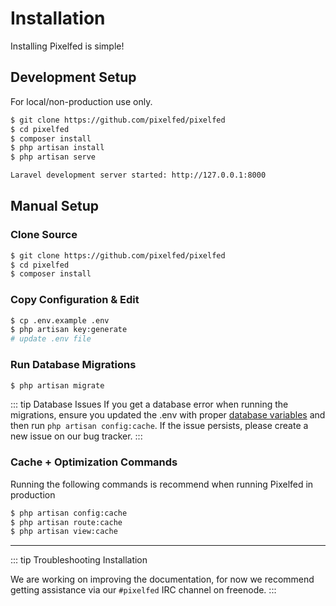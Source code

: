 # Installation

Installing Pixelfed is simple!

<!-- ## Quick Setup
Use our installer for the easiest installation. It will detect and try to fix any issues it encounters during installation.

```bash
$ git clone https://github.com/pixelfed/pixelfed
$ cd pixelfed
$ composer install
$ php artisan install
``` -->

## Development Setup
For local/non-production use only.
```bash
$ git clone https://github.com/pixelfed/pixelfed
$ cd pixelfed
$ composer install
$ php artisan install
$ php artisan serve

Laravel development server started: http://127.0.0.1:8000
```

## Manual Setup

### Clone Source
```bash
$ git clone https://github.com/pixelfed/pixelfed
$ cd pixelfed
$ composer install
```

### Copy Configuration & Edit
```bash
$ cp .env.example .env
$ php artisan key:generate
# update .env file
```

### Run Database Migrations
```bash
$ php artisan migrate
```

::: tip Database Issues
If you get a database error when running the migrations, ensure you updated the .env with proper [database variables](#) and then run ```php artisan config:cache```. If the issue persists, please create a new issue on our bug tracker.
:::

### Cache + Optimization Commands
Running the following commands is recommend when running Pixelfed in production

```bash
$ php artisan config:cache
$ php artisan route:cache
$ php artisan view:cache
```
----
::: tip Troubleshooting Installation

We are working on improving the documentation, for now we recommend getting assistance via our ```#pixelfed``` IRC channel on freenode.
:::